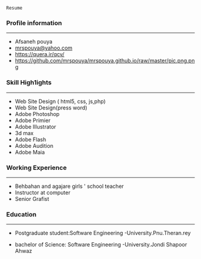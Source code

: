 ```
Resume
```
### Profile information
---
+    Afsaneh pouya
+    mrspouya@yahoo.com
+    https://quera.ir/qcv/
+    https://github.com/mrspouya/mrspouya.github.io/raw/master/pic.png.png


  
### Skill High1ights
---
+    Web Site Design ( html5, css, js,php)
+    Web Site Design(press word)
+    Adobe Photoshop
+    Adobe Primier
+    Adobe Illustrator
+    3d max
+    Adobe Flash
+    Adobe Audition
+    Adobe Maia


### Working Experience
---

+    Behbahan and agajare girls ' school teacher
+    Instructor at computer
+    Senior Grafist


### Education
---

+    Postgraduate student:Software Engineering
     -University.Pnu.Theran.rey 

+    bachelor of Science: Software Engineering
     -University.Jondi Shapoor Ahwaz
